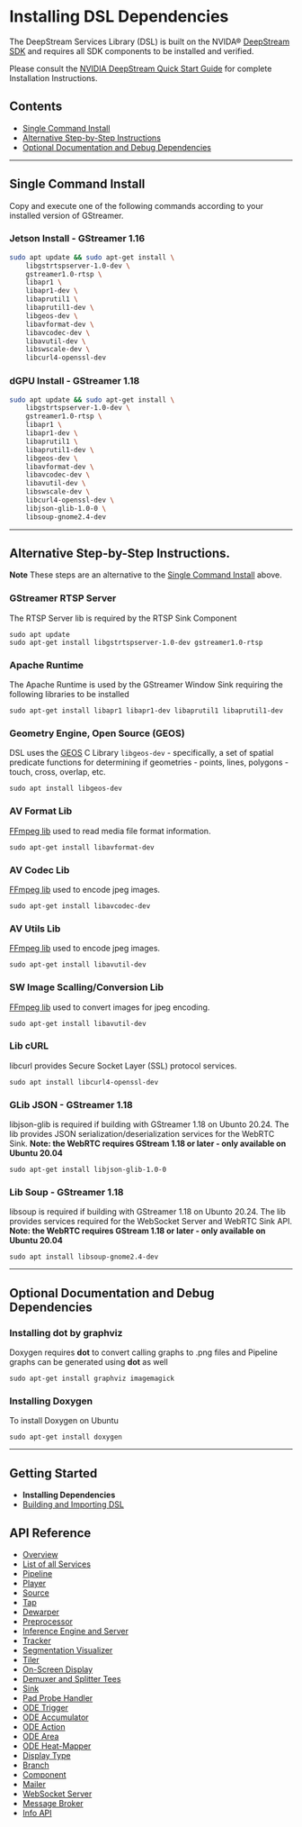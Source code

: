 # Installing DSL Dependencies
The DeepStream Services Library (DSL) is built on the NVIDA® [DeepStream SDK](https://developer.nvidia.com/deepstream-sdk) and requires all SDK components to be installed and verified.

Please consult the [NVIDIA DeepStream Quick Start Guide](https://docs.nvidia.com/metropolis/deepstream/dev-guide/text/DS_Quickstart.html) for complete Installation Instructions.

## Contents
* [Single Command Install](#single-command-install)
* [Alternative Step-by-Step Instructions](#alternative-step-by-step-instructions)
* [Optional Documentation and Debug Dependencies](#optional-documentation-and-debug-dependencies)

---

## Single Command Install
Copy and execute one of the following commands according to your installed version of GStreamer.

### Jetson Install - GStreamer 1.16
```bash
sudo apt update && sudo apt-get install \
    libgstrtspserver-1.0-dev \
    gstreamer1.0-rtsp \
    libapr1 \
    libapr1-dev \
    libaprutil1 \
    libaprutil1-dev \
    libgeos-dev \
    libavformat-dev \
    libavcodec-dev \
    libavutil-dev \
    libswscale-dev \
    libcurl4-openssl-dev
```    

### dGPU Install - GStreamer 1.18
```bash
sudo apt update && sudo apt-get install \
    libgstrtspserver-1.0-dev \
    gstreamer1.0-rtsp \
    libapr1 \
    libapr1-dev \
    libaprutil1 \
    libaprutil1-dev \
    libgeos-dev \
    libavformat-dev \
    libavcodec-dev \
    libavutil-dev \
    libswscale-dev \
    libcurl4-openssl-dev \
    libjson-glib-1.0-0 \
    libsoup-gnome2.4-dev  
```    

---
## Alternative Step-by-Step Instructions.
**Note** These steps are an alternative to the [Single Command Install](#single_command_install) above.
### GStreamer RTSP Server
The RTSP Server lib is required by the RTSP Sink Component
```
sudo apt update
sudo apt-get install libgstrtspserver-1.0-dev gstreamer1.0-rtsp
```

### Apache Runtime
The Apache Runtime is used by the GStreamer Window Sink requiring the following libraries to be installed
```
sudo apt-get install libapr1 libapr1-dev libaprutil1 libaprutil1-dev
```

### Geometry Engine, Open Source (GEOS)
DSL uses the [GEOS](https://trac.osgeo.org/geos) C Library `libgeos-dev` - specifically, a set of spatial predicate functions for determining if geometries - points, lines, polygons - touch, cross, overlap, etc.
```
sudo apt install libgeos-dev
```

### AV Format Lib
[FFmpeg lib](https://ffmpeg.org/) used to read media file format information.

```
sudo apt-get install libavformat-dev
```

### AV Codec Lib
[FFmpeg lib](https://ffmpeg.org/) used to encode jpeg images.

```
sudo apt-get install libavcodec-dev
```

### AV Utils Lib
[FFmpeg lib](https://ffmpeg.org/) used to encode jpeg images.

```
sudo apt-get install libavutil-dev
```

### SW Image Scalling/Conversion Lib
[FFmpeg lib](https://ffmpeg.org/) used to convert images for jpeg encoding.

```
sudo apt-get install libavutil-dev
```

### Lib cURL
libcurl provides Secure Socket Layer (SSL) protocol services.  
```
sudo apt install libcurl4-openssl-dev
```

### GLib JSON - GStreamer 1.18
libjson-glib is required if building with GStreamer 1.18 on Ubunto 20.24. The lib provides JSON serialization/deserialization services for the WebRTC Sink. **Note: the WebRTC requires GStream 1.18 or later - only available on Ubuntu 20.04**
```
sudo apt-get install libjson-glib-1.0-0
```

### Lib Soup - GStreamer 1.18
libsoup is required if building with GStreamer 1.18 on Ubunto 20.24. The lib provides services required for the WebSocket Server and WebRTC Sink API. **Note: the WebRTC requires GStream 1.18 or later - only available on Ubuntu 20.04**
```
sudo apt install libsoup-gnome2.4-dev
```

---

## Optional Documentation and Debug Dependencies

### Installing dot by graphviz
Doxygen requires **dot** to convert calling graphs to .png files and Pipeline graphs can be generated using **dot** as well
```
sudo apt-get install graphviz imagemagick
```

### Installing Doxygen
To install Doxygen on Ubuntu
```
sudo apt-get install doxygen
```

---

## Getting Started
* **Installing Dependencies**
* [Building and Importing DSL](/docs/building-dsl.md)

## API Reference
* [Overview](/docs/overview.md)
* [List of all Services](/docs/api-reference-list.md)
* [Pipeline](/docs/api-pipeline.md)
* [Player](/docs/api-player.md)
* [Source](/docs/api-source.md)
* [Tap](/docs/api-tap.md)
* [Dewarper](/docs/api-dewarper.md)
* [Preprocessor](/docs/api-preproc.md)
* [Inference Engine and Server](/docs/api-infer.md)
* [Tracker](/docs/api-tracker.md)
* [Segmentation Visualizer](/docs/api-segvisual.md)
* [Tiler](/docs/api-tiler.md)
* [On-Screen Display](/docs/api-osd.md)
* [Demuxer and Splitter Tees](/docs/api-tee)
* [Sink](/docs/api-sink.md)
* [Pad Probe Handler](/docs/api-pph.md)
* [ODE Trigger](/docs/api-ode-trigger.md)
* [ODE Accumulator](/docs/api-ode-accumulator.md)
* [ODE Action ](/docs/api-ode-action.md)
* [ODE Area](/docs/api-ode-area.md)
* [ODE Heat-Mapper](/docs/api-ode-heat-mapper.md)
* [Display Type](/docs/api-display-type.md)
* [Branch](/docs/api-branch.md)
* [Component](/docs/api-component.md)
* [Mailer](/docs/api-mailer.md)
* [WebSocket Server](/docs/api-ws-server.md)
* [Message Broker](/docs/api-msg-broker.md)
* [Info API](/docs/api-info.md)
